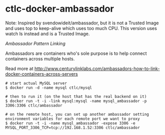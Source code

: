 ctlc-docker-ambassador
======================

Note: Inspired by svendowideit/ambassador, but it is not a Trusted Image and uses top to keep-alive which uses too much CPU. This version uses watch ls instead and is a Trusted Image.

*Ambassador Pattern Linking*

Ambassadors are containers who's sole purpose is to help connect containers across multiple hosts.

Read more at http://www.centurylinklabs.com/ambassadors-how-to-link-docker-containers-across-servers

	# start actual MySQL server
	$ docker run -d -name mysql ctlc/mysql

	# then to run it (on the host that has the real backend on it)
	$ docker run -t -i -link mysql:mysql -name mysql_ambassador -p 3306:3306 ctlc/ambassador

	# on the remote host, you can set up another ambassador setting environment variables for each remote port we want to proxy
	$ docker run -t -i -name mysql_ambassador -expose 3306 -e MYSQL_PORT_3306_TCP=tcp://192.168.1.52:3306 ctlc/ambassador
